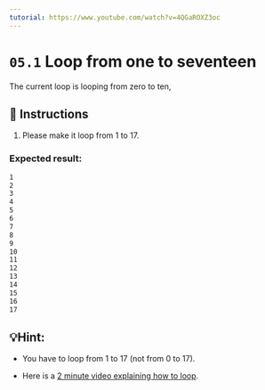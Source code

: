 ```yaml
---
tutorial: https://www.youtube.com/watch?v=4QGaROXZ3oc
---
```


# `05.1` Loop from one to seventeen

The current loop is looping from zero to ten, 

## 📝 Instructions

1. Please make it loop from 1 to 17.

### Expected result:

```bash
1
2
3
4
5
6
7
8
9
10
11
12
13
14
15
16
17
```

## 💡Hint:

+ You have to loop from 1 to 17 (not from 0 to 17).

+ Here is a [2 minute video explaining how to loop](https://www.youtube.com/watch?v=s9wW2PpJsmQ).



